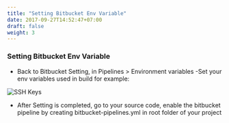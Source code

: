 ```yaml
---
title: "Setting Bitbucket Env Variable"
date: 2017-09-27T14:52:47+07:00
draft: false
weight: 3
---
```


### Setting Bitbucket Env Variable

- Back to Bitbucket Setting, in Pipelines > Environment variables
  -Set your env variables used in build for example:


![SSH Keys](/coding-guidelines/bitbucket-pipeline/env-variable.png)

- After Setting is completed, go to your source code, enable the bitbucket pipeline by creating bitbucket-pipelines.yml in root folder of your project


